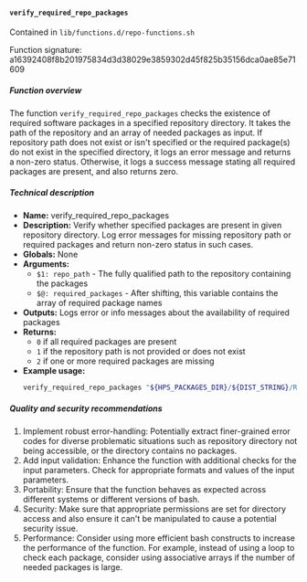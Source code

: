 #### `verify_required_repo_packages`

Contained in `lib/functions.d/repo-functions.sh`

Function signature: a16392408f8b201975834d3d38029e3859302d45f825b35156dca0ae85e71609

##### Function overview

The function `verify_required_repo_packages` checks the existence of required software packages in a specified repository directory. It takes the path of the repository and an array of needed packages as input. If repository path does not exist or isn't specified or the required package(s) do not exist in the specified directory, it logs an error message and returns a non-zero status. Otherwise, it logs a success message stating all required packages are present, and also returns zero.

##### Technical description

- **Name:** verify_required_repo_packages
- **Description:** Verify whether specified packages are present in given repository directory. Log error messages for missing repository path or required packages and return non-zero status in such cases.
- **Globals:** None
- **Arguments:** 
    - `$1: repo_path` - The fully qualified path to the repository containing the packages
    - `$@: required_packages` - After shifting, this variable contains the array of required package names
- **Outputs:** Logs error or info messages about the availability of required packages
- **Returns:** 
    - `0` if all required packages are present
    - `1` if the repository path is not provided or does not exist 
    - `2` if one or more required packages are missing
- **Example usage:** 
    ```bash
    verify_required_repo_packages "${HPS_PACKAGES_DIR}/${DIST_STRING}/Repo" zfs opensvc
    ```

##### Quality and security recommendations

1. Implement robust error-handling: Potentially extract finer-grained error codes for diverse problematic situations such as repository directory not being accessible, or the directory contains no packages.
2. Add input validation: Enhance the function with additional checks for the input parameters. Check for appropriate formats and values of the input parameters.
3. Portability: Ensure that the function behaves as expected across different systems or different versions of bash.
4. Security: Make sure that appropriate permissions are set for directory access and also ensure it can't be manipulated to cause a potential security issue.
5. Performance: Consider using more efficient bash constructs to increase the performance of the function. For example, instead of using a loop to check each package, consider using associative arrays if the number of needed packages is large.

